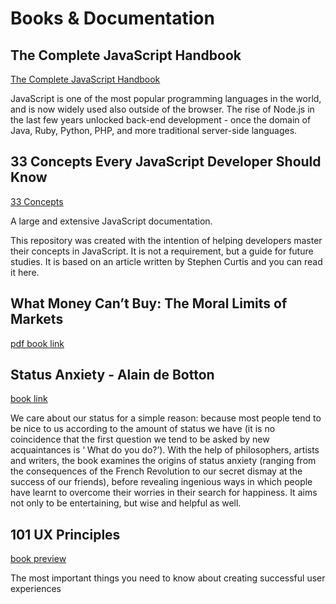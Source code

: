 # Books & Documentation

## The Complete JavaScript Handbook

[The Complete JavaScript Handbook](https://medium.freecodecamp.org/the-complete-javascript-handbook-f26b2c71719c)

JavaScript is one of the most popular programming languages in the world, and is now widely used also outside of the browser. The rise of Node.js in the last few years unlocked back-end development - once the domain of Java, Ruby, Python, PHP, and more traditional server-side languages.


## 33 Concepts Every JavaScript Developer Should Know

[33 Concepts](https://github.com/leonardomso/33-js-concepts#1-call-stack)

A large and extensive JavaScript documentation.

This repository was created with the intention of helping developers master their concepts in JavaScript. It is not a requirement, but a guide for future studies. It is based on an article written by Stephen Curtis and you can read it here.

## What Money Can’t Buy: The Moral Limits of Markets

[pdf book link](https://tannerlectures.utah.edu/_documents/a-to-z/s/sandel00.pdf)

## Status Anxiety - Alain de Botton

[book link](https://www.alaindebotton.com/status/) 

We care about our status for a simple reason: because most people tend to be nice to us according to the amount of status we have (it is no coincidence that the first question we tend to be asked by new acquaintances is ‘ What do you do?’). With the help of philosophers, artists and writers, the book examines the origins of status anxiety (ranging from the consequences of the French Revolution to our secret dismay at the success of our friends), before revealing ingenious ways in which people have learnt to overcome their worries in their search for happiness. It aims not only to be entertaining, but wise and helpful as well.

## 101 UX Principles
[book preview](https://www.packtpub.com/web-development/101-ux-principles)

The most important things you need to know about creating successful user experiences 
